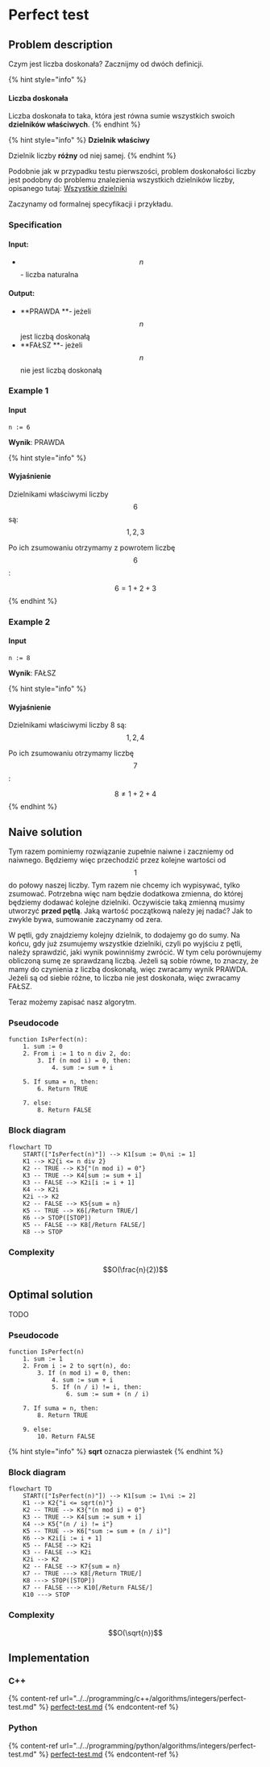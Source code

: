 # Perfect test

## Problem description

Czym jest liczba doskonała? Zacznijmy od dwóch definicji.

{% hint style="info" %}
#### Liczba doskonała

Liczba doskonała to taka, która jest równa sumie wszystkich swoich **dzielników właściwych**.
{% endhint %}

{% hint style="info" %}
**Dzielnik właściwy**

Dzielnik liczby **różny** od niej samej.
{% endhint %}

Podobnie jak w przypadku testu pierwszości, problem doskonałości liczby jest podobny do problemu znalezienia wszystkich dzielników liczby, opisanego tutaj: [Wszystkie dzielniki](divisors.md)

Zaczynamy od formalnej specyfikacji i przykładu.

### Specification

#### Input:

* $$n$$ - liczba naturalna

#### Output:

* **PRAWDA **- jeżeli $$n$$ jest liczbą doskonałą
* **FAŁSZ **- jeżeli $$n$$ nie jest liczbą doskonałą

### Example 1

#### Input

```
n := 6
```

**Wynik**: PRAWDA

{% hint style="info" %}
#### Wyjaśnienie

Dzielnikami właściwymi liczby $$6$$ są: $$1, 2, 3$$ 

Po ich zsumowaniu otrzymamy z powrotem liczbę $$6$$:

$$6=1+2+3$$ 
{% endhint %}

### Example 2

#### Input

```
n := 8
```

**Wynik**: FAŁSZ

{% hint style="info" %}
#### Wyjaśnienie

Dzielnikami właściwymi liczby 8 są: $$1, 2,4$$ 

Po ich zsumowaniu otrzymamy liczbę $$7$$:

$$8\not=1+2+4$$ 
{% endhint %}

## Naive solution

Tym razem pominiemy rozwiązanie zupełnie naiwne i zaczniemy od naiwnego. Będziemy więc przechodzić przez kolejne wartości od $$1$$ do połowy naszej liczby. Tym razem nie chcemy ich wypisywać, tylko zsumować. Potrzebna więc nam będzie dodatkowa zmienna, do której będziemy dodawać kolejne dzielniki. Oczywiście taką zmienną musimy utworzyć **przed pętlą**. Jaką wartość początkową należy jej nadać? Jak to zwykle bywa, sumowanie zaczynamy od zera.

W pętli, gdy znajdziemy kolejny dzielnik, to dodajemy go do sumy. Na końcu, gdy już zsumujemy wszystkie dzielniki, czyli po wyjściu z pętli, należy sprawdzić, jaki wynik powinniśmy zwrócić. W tym celu porównujemy obliczoną sumę ze sprawdzaną liczbą. Jeżeli są sobie równe, to znaczy, że mamy do czynienia z liczbą doskonałą, więc zwracamy wynik PRAWDA. Jeżeli są od siebie różne, to liczba nie jest doskonała, więc zwracamy FAŁSZ.

Teraz możemy zapisać nasz algorytm.

### Pseudocode

```
function IsPerfect(n):
    1. sum := 0
    2. From i := 1 to n div 2, do:
        3. If (n mod i) = 0, then:
            4. sum := sum + i
      
    5. If suma = n, then:
        6. Return TRUE
   
    7. else:
        8. Return FALSE
```

### Block diagram

```mermaid
flowchart TD
	START(["IsPerfect(n)"]) --> K1[sum := 0\ni := 1]
	K1 --> K2{i <= n div 2}
	K2 -- TRUE --> K3{"(n mod i) = 0"}
	K3 -- TRUE --> K4[sum := sum + i]
	K3 -- FALSE --> K2i[i := i + 1]
	K4 --> K2i
	K2i --> K2
	K2 -- FALSE --> K5{sum = n}
	K5 -- TRUE --> K6[/Return TRUE/]
	K6 --> STOP([STOP])
	K5 -- FALSE --> K8[/Return FALSE/]
	K8 --> STOP
```

### Complexity

$$O(\frac{n}{2})$$

## Optimal solution

TODO

### Pseudocode

```
function IsPerfect(n)
    1. sum := 1
    2. From i := 2 to sqrt(n), do:
        3. If (n mod i) = 0, then:
            4. sum := sum + i
            5. If (n / i) != i, then:
                6. sum := sum + (n / i)
            
    7. If suma = n, then:
        8. Return TRUE
    
    9. else:
        10. Return FALSE
```

{% hint style="info" %}
**sqrt** oznacza pierwiastek
{% endhint %}

### Block diagram

```mermaid
flowchart TD
	START(["IsPerfect(n)"]) --> K1[sum := 1\ni := 2]
	K1 --> K2{"i <= sqrt(n)"}
	K2 -- TRUE --> K3{"(n mod i) = 0"}
	K3 -- TRUE --> K4[sum := sum + i]
	K4 --> K5{"(n / i) != i"}
	K5 -- TRUE --> K6["sum := sum + (n / i)"]
	K6 --> K2i[i := i + 1]
	K5 -- FALSE --> K2i
	K3 -- FALSE --> K2i
	K2i --> K2
	K2 -- FALSE --> K7{sum = n}
	K7 -- TRUE ---> K8[/Return TRUE/]
	K8 ---> STOP([STOP])
	K7 -- FALSE ---> K10[/Return FALSE/]
	K10 ---> STOP
```

### Complexity

$$O(\sqrt{n})$$ 

## Implementation

### C++

{% content-ref url="../../programming/c++/algorithms/integers/perfect-test.md" %}
[perfect-test.md](../../programming/c++/algorithms/integers/perfect-test.md)
{% endcontent-ref %}

### Python

{% content-ref url="../../programming/python/algorithms/integers/perfect-test.md" %}
[perfect-test.md](../../programming/python/algorithms/integers/perfect-test.md)
{% endcontent-ref %}
